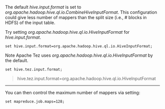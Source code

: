 The default _hive.input.format_ is set to _org.apache.hadoop.hive.ql.io.CombineHiveInputFormat_.
This configuration could give less number of mappers than the split size (i.e., # blocks in HDFS) of the input table.

Try setting _org.apache.hadoop.hive.ql.io.HiveInputFormat_ for _hive.input.format_.
```
set hive.input.format=org.apache.hadoop.hive.ql.io.HiveInputFormat;
```

Note Apache Tez uses _org.apache.hadoop.hive.ql.io.HiveInputFormat_ by the default.
```
set hive.tez.input.format;
``` 
> hive.tez.input.format=org.apache.hadoop.hive.ql.io.HiveInputFormat

***

You can then control the maximum number of mappers via setting:
```
set mapreduce.job.maps=128;
```